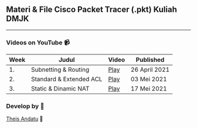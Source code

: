 ## Materi & File Cisco Packet Tracer (.pkt) Kuliah DMJK
-----
### Videos on YouTube 📹
| Week | Judul | Video | Published |
|---|---|---|---|
| 1. | Subnetting & Routing | [Play](https://youtu.be/US753WWB8Qs) | 26 April 2021
| 2. | Standard & Extended ACL | [Play](https://youtu.be/78JLpJwtGAI) | 03  Mei 2021
| 3. | Static & Dinamic NAT | [Play](https://youtu.be/LtlIaNhSTf8) | 17 Mei 2021

### Develop by 📝
[Theis Andatu](https://theisandatu.com) 🚀

